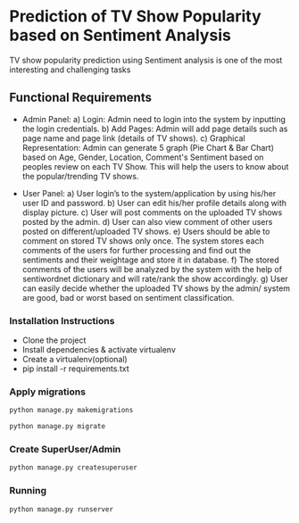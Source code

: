 # Prediction of TV Show Popularity based on Sentiment Analysis
TV show popularity prediction using Sentiment analysis is one of the most interesting and challenging tasks

## Functional Requirements

- Admin Panel:
    a) Login: Admin need to login into the system by inputting the login credentials.
    b) Add Pages: Admin will add page details such as page name and page link (details of TV shows).
    c) Graphical Representation: Admin can generate 5 graph (Pie Chart & Bar Chart) based on Age, Gender, Location, Comment's Sentiment based on peoples review on each TV Show. This will help the users to know about the popular/trending TV shows.

- User Panel:
    a) User login’s to the system/application by using his/her user ID and password.
    b) User can edit his/her profile details along with display picture.
    c) User will post comments on the uploaded TV shows posted by the admin.
    d) User can also view comment of other users posted on different/uploaded TV shows.
    e) Users should be able to comment on stored TV shows only once. The system stores each comments of the users for further processing and find out the sentiments and their weightage and store it in database.
    f) The stored comments of the users will be analyzed by the system with the help of sentiwordnet dictionary and will rate/rank the show accordingly.
    g) User can easily decide whether the uploaded TV shows by the admin/ system are good, bad or worst based on sentiment classification.

### Installation Instructions
- Clone the project
- Install dependencies & activate virtualenv
- Create a virtualenv(optional)
- pip install -r requirements.txt

### Apply migrations
```bash
python manage.py makemigrations
```
```bash
python manage.py migrate
```
### Create SuperUser/Admin 
```bash
python manage.py createsuperuser
```
### Running
```bash
python manage.py runserver
```
